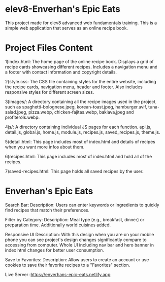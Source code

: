 # elev8-Enverhan's Epic Eats

This project made for elev8 advanced web fundamentals training. This is a simple web application that serves as an online recipe book.

# Project Files Content

1)index.html: The home page of the online recipe book. Displays a grid of recipe cards showcasing different recipes. Includes a navigation menu and a footer with contact information and copyright details.

2)style.css: The CSS file containing styles for the entire website, including the recipe cards, navigation menu, header and footer. Also includes responsive styles for different screen sizes.

3)images/: A directory containing all the recipe images used in the project, such as spaghetti-bolognese.jpeg, korean-toast.jpeg, hamburger.avif, tuna-salad.jpeg, pizza.webp, chicken-fajitas.webp, baklava,jpeg and profiterols.webp.

4js/: A directory containing individual JS pages for each function. api.js, detail.js, global.js, home.js, module.js, recipes.js, saved_recipes.js, theme.js.

5)detail.html: This page includes most of index.html and details of recipes when you want more infos about them.

6)recipes.html: This page includes most of index.html and hold all of the recipes.

7)saved-recipes.html: This page holds all saved recipes by the user.


# Enverhan's Epic Eats

Search Bar:
Description: Users can enter keywords or ingredients to quickly find recipes that match their preferences. 

Filter by Category:
Description: Meal type (e.g., breakfast, dinner) or preparation time. Additionally world cuisines added.
 
Responsive UI
Description: With this design when you are on your mobile phone you can see project's design changes significantly compare to accessing from computer. Whole UI including nav bar and hero banner in index html changes for better user consumption.

Save to Favorites:
Description: Allow users to create an account or use cookies to save their favorite recipes to a "Favorites" section. 

Live Server :https://enverhans-epic-eats.netlify.app
